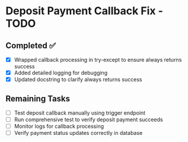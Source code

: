 # Deposit Payment Callback Fix - TODO

## Completed ✅
- [x] Wrapped callback processing in try-except to ensure always returns success
- [x] Added detailed logging for debugging
- [x] Updated docstring to clarify always returns success

## Remaining Tasks
- [ ] Test deposit callback manually using trigger endpoint
- [ ] Run comprehensive test to verify deposit payment succeeds
- [ ] Monitor logs for callback processing
- [ ] Verify payment status updates correctly in database
